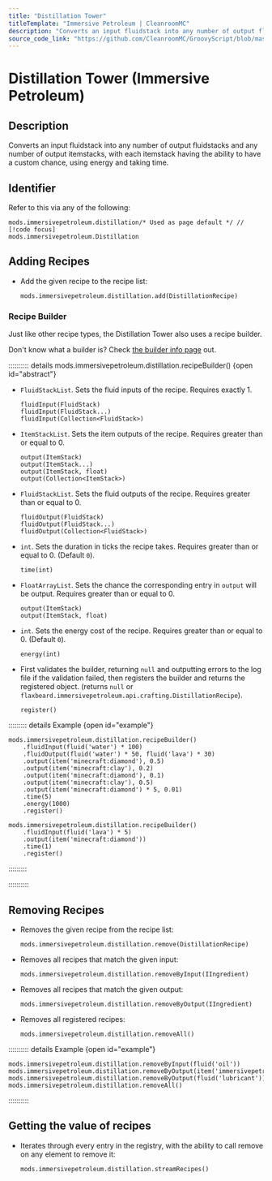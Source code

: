 ```yaml
---
title: "Distillation Tower"
titleTemplate: "Immersive Petroleum | CleanroomMC"
description: "Converts an input fluidstack into any number of output fluidstacks and any number of output itemstacks, with each itemstack having the ability to have a custom chance, using energy and taking time."
source_code_link: "https://github.com/CleanroomMC/GroovyScript/blob/master/src/main/java/com/cleanroommc/groovyscript/compat/mods/immersivepetroleum/Distillation.java"
---
```


# Distillation Tower (Immersive Petroleum)

## Description

Converts an input fluidstack into any number of output fluidstacks and any number of output itemstacks, with each itemstack having the ability to have a custom chance, using energy and taking time.

## Identifier

Refer to this via any of the following:

```groovy:no-line-numbers {1}
mods.immersivepetroleum.distillation/* Used as page default */ // [!code focus]
mods.immersivepetroleum.Distillation
```


## Adding Recipes

- Add the given recipe to the recipe list:

    ```groovy:no-line-numbers
    mods.immersivepetroleum.distillation.add(DistillationRecipe)
    ```


### Recipe Builder

Just like other recipe types, the Distillation Tower also uses a recipe builder.

Don't know what a builder is? Check [the builder info page](../../getting_started/builder.md) out.

:::::::::: details mods.immersivepetroleum.distillation.recipeBuilder() {open id="abstract"}
- `FluidStackList`. Sets the fluid inputs of the recipe. Requires exactly 1.

    ```groovy:no-line-numbers
    fluidInput(FluidStack)
    fluidInput(FluidStack...)
    fluidInput(Collection<FluidStack>)
    ```

- `ItemStackList`. Sets the item outputs of the recipe. Requires greater than or equal to 0.

    ```groovy:no-line-numbers
    output(ItemStack)
    output(ItemStack...)
    output(ItemStack, float)
    output(Collection<ItemStack>)
    ```

- `FluidStackList`. Sets the fluid outputs of the recipe. Requires greater than or equal to 0.

    ```groovy:no-line-numbers
    fluidOutput(FluidStack)
    fluidOutput(FluidStack...)
    fluidOutput(Collection<FluidStack>)
    ```

- `int`. Sets the duration in ticks the recipe takes. Requires greater than or equal to 0. (Default `0`).

    ```groovy:no-line-numbers
    time(int)
    ```

- `FloatArrayList`. Sets the chance the corresponding entry in `output` will be output. Requires greater than or equal to 0.

    ```groovy:no-line-numbers
    output(ItemStack)
    output(ItemStack, float)
    ```

- `int`. Sets the energy cost of the recipe. Requires greater than or equal to 0. (Default `0`).

    ```groovy:no-line-numbers
    energy(int)
    ```

- First validates the builder, returning `null` and outputting errors to the log file if the validation failed, then registers the builder and returns the registered object. (returns `null` or `flaxbeard.immersivepetroleum.api.crafting.DistillationRecipe`).

    ```groovy:no-line-numbers
    register()
    ```

::::::::: details Example {open id="example"}
```groovy:no-line-numbers
mods.immersivepetroleum.distillation.recipeBuilder()
    .fluidInput(fluid('water') * 100)
    .fluidOutput(fluid('water') * 50, fluid('lava') * 30)
    .output(item('minecraft:diamond'), 0.5)
    .output(item('minecraft:clay'), 0.2)
    .output(item('minecraft:diamond'), 0.1)
    .output(item('minecraft:clay'), 0.5)
    .output(item('minecraft:diamond') * 5, 0.01)
    .time(5)
    .energy(1000)
    .register()

mods.immersivepetroleum.distillation.recipeBuilder()
    .fluidInput(fluid('lava') * 5)
    .output(item('minecraft:diamond'))
    .time(1)
    .register()
```

:::::::::

::::::::::

## Removing Recipes

- Removes the given recipe from the recipe list:

    ```groovy:no-line-numbers
    mods.immersivepetroleum.distillation.remove(DistillationRecipe)
    ```

- Removes all recipes that match the given input:

    ```groovy:no-line-numbers
    mods.immersivepetroleum.distillation.removeByInput(IIngredient)
    ```

- Removes all recipes that match the given output:

    ```groovy:no-line-numbers
    mods.immersivepetroleum.distillation.removeByOutput(IIngredient)
    ```

- Removes all registered recipes:

    ```groovy:no-line-numbers
    mods.immersivepetroleum.distillation.removeAll()
    ```

:::::::::: details Example {open id="example"}
```groovy:no-line-numbers
mods.immersivepetroleum.distillation.removeByInput(fluid('oil'))
mods.immersivepetroleum.distillation.removeByOutput(item('immersivepetroleum:material'))
mods.immersivepetroleum.distillation.removeByOutput(fluid('lubricant'))
mods.immersivepetroleum.distillation.removeAll()
```

::::::::::

## Getting the value of recipes

- Iterates through every entry in the registry, with the ability to call remove on any element to remove it:

    ```groovy:no-line-numbers
    mods.immersivepetroleum.distillation.streamRecipes()
    ```
